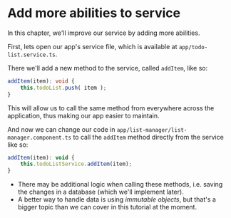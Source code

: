 # Add more abilities to service

In this chapter, we'll improve our service by adding more abilities.

First, lets open our app's service file, which is available at `app/todo-list.service.ts`.

There we'll add a new method to the service, called `addItem`, like so:
```ts
addItem(item): void { 
    this.todoList.push( item );
}
```

This will allow us to call the same method from everywhere across the application, thus making our app easier to maintain.

And now we can change our code in `app/list-manager/list-manager.component.ts` to call the `addItem` method directly from the service like so:

```javascript
addItem(item): void {
    this.todoListService.addItem(item);
}
```

- There may be additional logic when calling these methods, i.e. saving the changes in a database (which we'll implement later).
- A better way to handle data is using *immutable objects*, but that's a bigger topic than we can cover in this tutorial at the moment.

